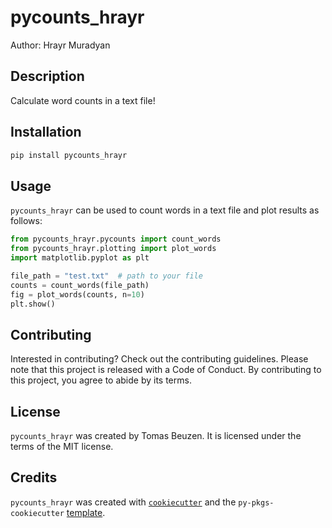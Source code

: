 # pycounts_hrayr

Author: Hrayr Muradyan

## Description

Calculate word counts in a text file!

## Installation

```bash
pip install pycounts_hrayr
```

## Usage

`pycounts_hrayr` can be used to count words in a text file and plot results
as follows:

```python
from pycounts_hrayr.pycounts import count_words
from pycounts_hrayr.plotting import plot_words
import matplotlib.pyplot as plt

file_path = "test.txt"  # path to your file
counts = count_words(file_path)
fig = plot_words(counts, n=10)
plt.show()
```

## Contributing

Interested in contributing? Check out the contributing guidelines. 
Please note that this project is released with a Code of Conduct. 
By contributing to this project, you agree to abide by its terms.

## License

`pycounts_hrayr` was created by Tomas Beuzen. It is licensed under the terms
of the MIT license.

## Credits

`pycounts_hrayr` was created with 
[`cookiecutter`](https://cookiecutter.readthedocs.io/en/latest/) and 
the `py-pkgs-cookiecutter` 
[template](https://github.com/py-pkgs/py-pkgs-cookiecutter).
